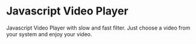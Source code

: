 # Javascript Video Player

Javascript Video Player with slow and fast filter. Just choose a video from your system and enjoy your video.